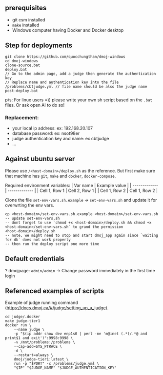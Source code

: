## prerequisites
- git csm installed
- `make` installed
- Windows computer having Docker and Docker desktop

## Step for deployments
```
git clone https://github.com/quocchungthan/dmoj-windows
cd dmoj-windows
clone-source.bat
deploy.bat
// Go to the admin page, add a judge then generate the authentication key
// Replace name and authentication key into the file /problems/cbtjudge.yml // file name should be also the judge name
post-deploy.bat
```
p/s: For linux users =)) please write your own sh script based on the `.bat` files. Or ask open AI to do so!

### Replacement:
- your local ip address: ex: 192.168.20.107
- database password: ex: nsot98er
- judge authentication key and name: ex cbtjudge
- ...


## Against ubuntu server
Please use `/<host-domain>/deploy.sh` as the reference. But first make sure that machine has `git`, `make` and `docker`, `docker-compose`.

Required environment variables:
| Var name      | Example value      |
| ------------- | ------------- |
| Cell 1, Row 1 | Cell 2, Row 1 |
| Cell 1, Row 2 | Cell 1, Row 2 |

Clone the file `set-env-vars.sh.example` -> `set-env-vars.sh` and update it for overwrting the env vars.

```
cp <host-domain>/set-env-vars.sh.example <host-domain>/set-env-vars.sh
-- update set-env-vars.sh
-- dont forget to use `chmod +x <host-domain>/deploy.sh && chmod +x <host-domain>/set-env-vars.sh` to grand the permission
<host-domain>/deploy.sh
-- note, we might need to stop and start dmoj_app again since `waiting for db` does not work properly
-- then run the deploy script one more time
```

## Default credentials
?
dmojpage: `admin/admin` -> Change password immediately in the first time login


## Referenced examples of scripts
Example of judge running command (https://docs.dmoj.ca/#/judge/setting_up_a_judge).
```
cd judge/.docker
make judge-tier1
docker run \
    --name judge \
    -p "$(ip addr show dev enp1s0 | perl -ne 'm@inet (.*)/.*@ and print$1 and exit')":9998:9998 \
    -v /mnt/problems:/problems \
    --cap-add=SYS_PTRACE \
    -d \
    --restart=always \
    dmoj/judge-tier1:latest \
    run -p "$PORT" -c /problems/judge.yml \
    "$IP" "$JUDGE_NAME" "$JUDGE_AUTHENTICATION_KEY"
```